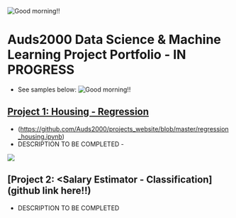 ![Good morning!!](/projects_website/github_site_gm1.png)
# Auds2000 Data Science & Machine Learning Project Portfolio - IN PROGRESS
* See samples below:
![Good morning!!](/projects_website/github_site_gm1.png)

## [Project 1: Housing - Regression](https://github.com/Auds2000/projects_website/blob/master/regression_housing.ipynb) 
* (https://github.com/Auds2000/projects_website/blob/master/regression_housing.ipynb)
* DESCRIPTION TO BE COMPLETED - 

![](/projects_website/github_site_gm1.png)
    
## [Project 2: <Salary Estimator - Classification] (github link here!!)
* DESCRIPTION TO BE COMPLETED

